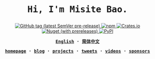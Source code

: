 <h1 align="center">
<samp>

Hi, I'm Misite Bao.

</samp>
</h1>

<p align="center">
  <a href="https://pkg.go.dev/github.com/misitebao/misitebao/cmd/misitebao">
    <img alt="GitHub tag (latest SemVer pre-release)" src="https://img.shields.io/github/v/tag/misitebao/misitebao?include_prereleases&label=pkg.go.dev"/>
  </a>
  <a href="https://www.npmjs.com/package/misitebao">
    <img alt="npm" src="https://img.shields.io/npm/v/misitebao"/>
  </a>
  <a href="https://crates.io/crates/misitebao">
    <img alt="Crates.io" src="https://img.shields.io/crates/v/misitebao"/>
  </a>
  <a href="https://www.nuget.org/packages/misitebao">
    <img alt="Nuget (with prereleases)" src="https://img.shields.io/nuget/vpre/misitebao"/>
  </a>
  <a href="https://pypi.org/project/misitebao/">
    <img alt="PyPI" src="https://img.shields.io/pypi/v/misitebao"/>
  </a>
</p>

<div align="center">
<strong>
<samp>

[English](README.md) · [简体中文](README.zh-Hans.md)

</samp>
</strong>
</div>

<div align="center">
<strong>
<samp>

<a href="https://misitebao.com">homepage</a> ·
<a href="https://blog.misitebao.com">blog</a> ·
<a href="https://misitebao.com/projects">projects</a> ·
<a href="https://twitter.com/misitebao">tweets</a> ·
<a href="https://misitebao.com/videos">videos</a> ·
<a href="https://misitebao.com/sponsors">sponsors</a>

</samp>
</strong>
</div>
